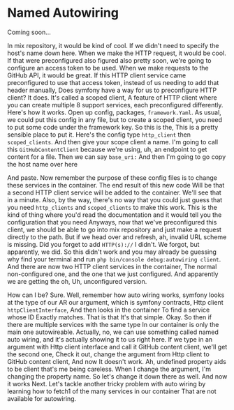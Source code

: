 # Named Autowiring

Coming soon...

In mix repository, it would be kind of cool. If we didn't need to specify the host's
name down here. When we make the HTTP request, it would be cool. If that were
preconfigured also figured also pretty soon, we're going to configure an access token
to be used. When we make requests to the GitHub API, it would be great. If this HTTP
client service came preconfigured to use that access token, instead of us needing to
add that header manually, Does symfony have a way for us to preconfigure HTTP client?
It does. It's called a scoped client, A feature of HTTP client where you can create
multiple 8 support services, each preconfigured differently. Here's how it works.
Open up config, packages, `framework.Yaml`. As usual, we could put this config in any
file, but to create a scoped client, you need to put some code under the framework
key. So this is the, This is a pretty sensible place to put it. Here's the config
type `http_client` then `scoped_clients`. And then give your scope client a name. I'm
going to call this `GitHubContentClient` because we're using, uh, an endpoint to get
content for a file. Then we can say `base_uri:` And then I'm going to go copy the
host name over here

And paste. Now remember the purpose of these config files is to change these services
in the container. The end result of this new code Will be that a second HTTP client
service will be added to the container. We'll see that in a minute. Also, by the way,
there's no way that you could just guess that you need `http_clients` and
`scoped_clients` to make this work. This is the kind of thing where you'd read the
documentation and it would tell you the configuration that you need Anyways, now that
we've preconfigured this client, we should be able to go into mix repository and just
make a request directly to the path. But if we head over and refresh, ah, invalid URL
scheme is missing. Did you forget to add `HTTP(s)://` I didn't. We forgot, but
apparently, we did. So this didn't work and you may already be guessing why find your
terminal and run `php bin/console debug:autowiring client`. And there are now two
HTTP client services in the container, The normal non-configured one, and the one
that we just configured. And apparently we are getting the oh, Uh, unconfigured
version.

How can I be? Sure. Well, remember how auto wiring works, symfony looks at the type
of our AR our argument, which is symfony contracts, Http client
`httpClientInterface`, And then looks in the container To find a service whose ID
Exactly matches. That is that It's that simple. Okay. So then if there are multiple
services with the same type In our container is only the main one autowireable.
Actually, no, we can use something called named auto wiring, and it's actually
showing it to us right here. If we type in an argument with Http client interface and
call it GitHub content client, we'll get the second one, Check it out, change the
argument from Http client to GitHub content client, And now It doesn't work. Ah,
undefined property aids to be client that's me being careless. When I change the
argument, I'm changing the property name. So let's change it down there as well. And
now it works Next. Let's tackle another tricky problem with auto wiring by learning
how to fetch1 of the many services in our container That are not available for
autowiring.

